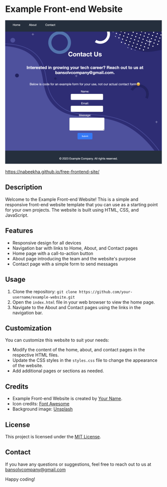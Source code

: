 # Example Front-end Website

![Example Front-end Website](./assets/Screenshot%202023-07-31%20at%206.21.40%20PM.png) 

https://nabeekha.github.io/free-frontend-site/ 

## Description

Welcome to the Example Front-end Website! This is a simple and responsive front-end website template that you can use as a starting point for your own projects. The website is built using HTML, CSS, and JavaScript.

## Features

- Responsive design for all devices
- Navigation bar with links to Home, About, and Contact pages
- Home page with a call-to-action button
- About page introducing the team and the website's purpose
- Contact page with a simple form to send messages

## Usage

1. Clone the repository: `git clone https://github.com/your-username/example-website.git`
2. Open the `index.html` file in your web browser to view the home page.
3. Navigate to the About and Contact pages using the links in the navigation bar.

## Customization

You can customize this website to suit your needs:

- Modify the content of the home, about, and contact pages in the respective HTML files.
- Update the CSS styles in the `styles.css` file to change the appearance of the website.
- Add additional pages or sections as needed.

## Credits

- Example Front-end Website is created by [Your Name](https://your-website.com).
- Icon credits: [Font Awesome](https://fontawesome.com)
- Background image: [Unsplash](https://vecteezy.com)

## License

This project is licensed under the [MIT License](LICENSE).

## Contact

If you have any questions or suggestions, feel free to reach out to us at bansolvcompany@gmail.com

Happy coding!
